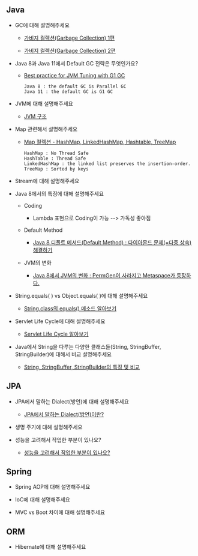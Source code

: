 ## Java

- GC에 대해 설명해주세요

  - [가비지 컬렉션(Garbage Collection) 1편](https://goodgid.github.io/Java-Garbage-Collection-(1))
  
  - [가비지 컬렉션(Garbage Collection) 2편](https://goodgid.github.io/Java-Garbage-Collection-(2))
  
- Java 8과 Java 11에서 Default GC 전략은 무엇인가요?

  - [Best practice for JVM Tuning with G1 GC](https://backstage.forgerock.com/knowledge/kb/article/a75965340)
  
    ```
    Java 8 : the default GC is Parallel GC 
    Java 11 : the default GC is G1 GC
    ```

- JVM에 대해 설명해주세요

  - [JVM 구조](https://goodgid.github.io/Java-JVM/)

- Map 관련해서 설명해주세요
  
  - [Map 컬렉션 - HashMap, LinkedHashMap, Hashtable, TreeMap](https://velog.io/@gillog/Map-%EC%BB%AC%EB%A0%89%EC%85%98-HashMap)
  
    ```
    HashMap : No Thread Safe
    HashTable : Thread Safe
    LinkedHashMap : the linked list preserves the insertion-order.
    TreeMap : Sorted by keys
    ```

- Stream에 대해 설명해주세요

- Java 8에서의 특징에 대해 설명해주세요

  - Coding
  
    - Lambda 표현으로 Coding이 가능 --> 가독성 좋아짐
    
  - Default Method
  
    - [Java 8 디폴트 메서드(Default Method) : 다이아몬드 문제(=다중 상속) 해결하기](https://goodgid.github.io/Java-8-Default-Method/)
    
  - JVM의 변화
  
    - [Java 8에서 JVM의 변화 : PermGen이 사라지고 Metaspace가 등장하다.](https://goodgid.github.io/Java-8-JVM-Metaspace/)
    
- String.equals( ) vs Object.equals( )에 대해 설명해주세요

  - [String.class의 equals() 메소드 알아보기](https://goodgid.github.io/Java-Object-String-Equlas)
  
- Servlet Life Cycle에 대해 설명해주세요

  - [Servlet Life Cycle 알아보기](https://goodgid.github.io/Java-Servlet-Life-Cycle/)
  
- Java에서 String을 다루는 다양한 클래스들(String, StringBuffer, StringBuilder)에 대해서 비교 설명해주세요 

  - [String, StringBuffer, StringBuilder의 특징 및 비교](https://goodgid.github.io/Java-String-Set/)





## JPA

- JPA에서 말하는 Dialect(방언)에 대해 설명해주세요

  - [JPA에서 말하는 Dialect(방언)이란?](https://goodgid.github.io/What-is-Dialect/)
  
- 생명 주기에 대해 설명해주세요

- 성능을 고려해서 작업한 부분이 있나요?

  - [성능을 고려해서 작업한 부분이 있나요?](https://github.com/goodGid/Interview/blob/main/JPA/%EC%84%B1%EB%8A%A5%EC%9D%84%20%EA%B3%A0%EB%A0%A4%ED%95%B4%EC%84%9C%20%EC%9E%91%EC%97%85%ED%95%9C%20%EB%B6%80%EB%B6%84%EC%9D%B4%20%EC%9E%88%EB%82%98%EC%9A%94%3F.md)

  




## Spring

- Spring AOP에 대해 설명해주세요

- IoC에 대해 설명해주세요

- MVC vs Boot 차이에 대해 설명해주세요






## ORM

- Hibernate에 대해 설명해주세요






